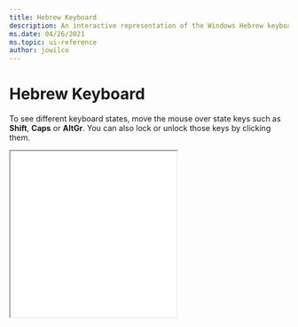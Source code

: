 ```yaml
---
title: Hebrew Keyboard
description: An interactive representation of the Windows Hebrew keyboard. To see different keyboard states, click or move the mouse over the state keys.
ms.date: 04/26/2021
ms.topic: ui-reference
author: jowilco
---
```


# Hebrew Keyboard

To see different keyboard states, move the mouse over state keys such as **Shift**, **Caps** or **AltGr**. You can also lock or unlock those keys by clicking them.

<iframe src="kbdheb.html" height="300"></iframe>
